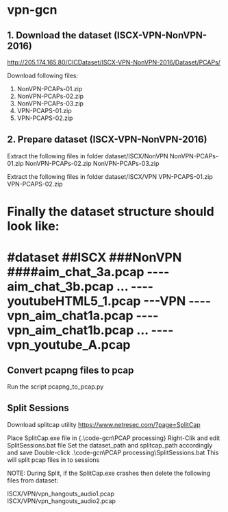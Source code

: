 # vpn-gcn
## 1. Download the dataset (ISCX-VPN-NonVPN-2016)

http://205.174.165.80/CICDataset/ISCX-VPN-NonVPN-2016/Dataset/PCAPs/

Download following files:
1. NonVPN-PCAPs-01.zip
2. NonVPN-PCAPs-02.zip
3. NonVPN-PCAPs-03.zip
4. VPN-PCAPS-01.zip
5. VPN-PCAPS-02.zip

## 2. Prepare dataset (ISCX-VPN-NonVPN-2016)

Extract the following files in folder dataset/ISCX/NonVPN
NonVPN-PCAPs-01.zip
NonVPN-PCAPs-02.zip
NonVPN-PCAPs-03.zip

Extract the following files in folder dataset/ISCX/VPN
VPN-PCAPS-01.zip
VPN-PCAPS-02.zip

Finally the dataset structure should look like:
===============================================
#dataset
##ISCX
###NonVPN
####aim_chat_3a.pcap
----aim_chat_3b.pcap
	...
----youtubeHTML5_1.pcap
---VPN
----vpn_aim_chat1a.pcap
----vpn_aim_chat1b.pcap
	...
----vpn_youtube_A.pcap
===============================================

## Convert pcapng files to pcap
Run the script pcapng_to_pcap.py



## Split Sessions

Download splitcap utility
	https://www.netresec.com/?page=SplitCap

Place SplitCap.exe file in {.\code-gcn\PCAP processing\}
Right-Clik and edit SplitSessions.bat file
Set the dataset_path and splitcap_path accordingly and save
Double-click .\code-gcn\PCAP processing\SplitSessions.bat
This will split pcap files in to sessions

NOTE: During Split, if the SplitCap.exe crashes then delete the following files from dataset:

ISCX/VPN/vpn_hangouts_audio1.pcap
ISCX/VPN/vpn_hangouts_audio2.pcap
